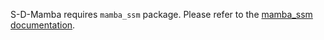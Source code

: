 S-D-Mamba requires `mamba_ssm` package. Please refer to the [mamba_ssm documentation](https://github.com/state-spaces/mamba).